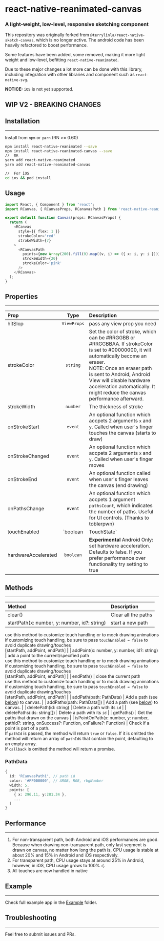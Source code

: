 # react-native-reanimated-canvas

### A light-weight, low-level, responsive sketching component

This repository was originally forked from `@terrylinla/react-native-sketch-canvas`, which is no longer active.
The android code has been heavily refactored to boost performance.

Some features have been added, some removed, making it more light weight and low-level, befitting `react-native-reanimated`.

Due to these major changes a lot more can be done with this library, including integration with other libraries and component such as `react-native-svg`.

**NOTICE:** `iOS` is not yet supported.


## WIP V2 - BREAKING CHANGES


## Installation
-------------
Install from `npm` or `yarn` (RN >= 0.60)
```bash
npm install react-native-reanimated --save
npm install react-native-reanimated-canvas --save
//  OR
yarn add react-native-reanimated
yarn add react-native-reanimated-canvas

//  For iOS
cd ios && pod install
```

## Usage

```ts
import React, { Component } from 'react';
import RCanvas, { RCanvasProps, RCanavasPath } from 'react-native-reanimated-canvas';

export default function Canvas(props: RCanvasProps) {
  return (
    <RCanvas
      style={{ flex: 1 }}
      strokeColor='red'
      strokeWidth={7}
    >
      <RCanvasPath
        points={new Array(200).fill(0).map((v, i) => ({ x: i, y: i }))}
        strokeWidth={20}
        strokeColor='pink'
      />
    </RCanvas>
  );
}

```

## Properties
-------------
| Prop  | Type | Description |
| :------------ |:---------------:| :---------------| 
| hitSlop | `ViewProps` | pass any view prop you need |
| strokeColor | `string` | Set the color of stroke, which can be #RRGGBB or #RRGGBBAA. If strokeColor is set to #00000000, it will automatically become an eraser. <br/>NOTE: Once an eraser path is sent to Android, Android View will disable hardware acceleration automatically. It might reduce the canvas performance afterward. |
| strokeWidth | `number` | The thickness of stroke |
| onStrokeStart | `event` | An optional function which accpets 2 arguments `x` and `y`. Called when user's finger touches the canvas (starts to draw) |
| onStrokeChanged | `event` | An optional function which accpets 2 arguments `x` and `y`. Called when user's finger moves |
| onStrokeEnd | `event` | An optional function called when user's finger leaves the canvas (end drawing) |
 onPathsChange | `event` | An optional function which accpets 1 argument `pathsCount`, which indicates the number of paths. Useful for UI controls. (Thanks to toblerpwn) |
| touchEnabled | `boolean | TouchState` | If false, disable touching. Default is true.  |
| hardwareAccelerated | `boolean` | **Experimental** Android Only: set hardware acceleration. Defaults to false. If you prefer performance over functionality try setting to true |

## Methods
-------------
| Method | Description |
| :------------ |:---------------|
| clear() | Clear all the paths |
| startPath(x: number, y: number, id?: string) | start a new path<br/>
   use this method to customize touch handling or to mock drawing animations<br/>
   if customizing touch handling, be sure to pass `touchEnabled = false` to avoid duplicate drawing/touches<br/>
   [startPath, addPoint, endPath]  |
| addPoint(x: number, y: number, id?: string) |    add a point to the current/specified path<br/>
   use this method to customize touch handling or to mock drawing animations<br/>
   if customizing touch handling, be sure to pass `touchEnabled = false` to avoid duplicate drawing/touches<br/>
   [startPath, addPoint, endPath] |
| endPath() |    close the current path<br/>
   use this method to customize touch handling or to mock drawing animations<br/>
   if customizing touch handling, be sure to pass `touchEnabled = false` to avoid duplicate drawing/touches<br/>
   [startPath, addPoint, endPath]  |
| addPath(path: PathData) | Add a path (see [below](#PathData)) to canvas.  |
| addPaths(path: PathData[]) | Add a path (see [below](#Properties)) to canvas.  |
| deletePath(id: string) | Delete a path with its `id` |
| deletePaths(ids: string[]) | Delete a path with its `id` |
| getPaths() | Get the paths that drawn on the canvas |
| isPointOnPath(x: number, y: number, pathId?: string, onSuccess?: Function, onFailure?: Function) | Check if a point is part of a path. <br/>If `pathId` is passed, the method will return `true` or `false`. If it is omitted the method will return an array of `pathId`s that contain the point, defaulting to an empty array.<br/>If `callback` is omitted the method will return a promise.

### PathData
```ts
{
  id: 'RCanvasPath1', // path id
  color: '#FF000000', // ARGB, RGB, rbgNumber
  width: 5,
  points: [
    { x: 296.11, y:281.34 }, 
    ...
  ]
}
```

## Performance
-------------
1. For non-transparent path, both Android and iOS performances are good. Because when drawing non-transparent path, only last segment is drawn on canvas, no matter how long the path is, CPU usage is stable at about 20% and 15% in Android and iOS respectively. 
1. For transparent path, CPU usage stays at around 25% in Android, however, in iOS, CPU usage grows to 100% :(.
1. All touches are now handled in native

## Example
-------------
Check full example app in the [Example](./CanvasExample) folder.


## Troubleshooting
-------------
Feel free to submit issues and PRs.
